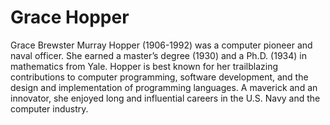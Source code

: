 # Grace Hopper

Grace Brewster Murray Hopper (1906-1992) was a computer pioneer and naval officer. She earned a master’s degree (1930) and a Ph.D. (1934) in mathematics from Yale. Hopper is best known for her trailblazing contributions to computer programming, software development, and the design and implementation of programming languages. A maverick and an innovator, she enjoyed long and influential careers in the U.S. Navy and the computer industry.  
